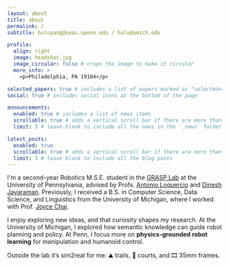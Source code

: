 ```yaml
---
layout: about
title: about
permalink: /
subtitle: huluyang@seas.upenn.edu / hulu@umich.edu

profile:
  align: right
  image: headshot.jpg
  image_circular: false # crops the image to make it circular
  more_info: >
    <p>Philadelphia, PA 19104</p>

selected_papers: true # includes a list of papers marked as "selected={true}"
social: true # includes social icons at the bottom of the page

announcements:
  enabled: true # includes a list of news items
  scrollable: true # adds a vertical scroll bar if there are more than 3 news items
  limit: 5 # leave blank to include all the news in the `_news` folder

latest_posts:
  enabled: true
  scrollable: true # adds a vertical scroll bar if there are more than 3 new posts items
  limit: 3 # leave blank to include all the blog posts
---
```


I'm a second-year Robotics M.S.E. student in the [GRASP Lab](https://www.grasp.upenn.edu/) at the University of Pennsylvania, advised by Profs. [Antonio Loquercio](https://antonilo.github.io/) and [Dinesh Jayaraman](https://www.seas.upenn.edu/~dineshj/). Previously, I received a B.S. in Computer Science, Data Science, and Linguistics from the University of Michigan, where I worked with Prof. [Joyce Chai](https://web.eecs.umich.edu/~chaijy/).

I enjoy exploring new ideas, and that curiosity shapes my research. At the University of Michigan, I explored how semantic knowledge can guide robot planning and policy. At Penn, I focus more on **physics-grounded robot learning** for manipulation and humanoid control.

Outside the lab it’s sim2real for me: ⛰️ trails, 🎾 courts, and 🎞️ 35mm frames.